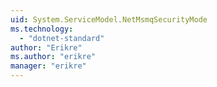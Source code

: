 ```yaml
---
uid: System.ServiceModel.NetMsmqSecurityMode
ms.technology: 
  - "dotnet-standard"
author: "Erikre"
ms.author: "erikre"
manager: "erikre"
---
```

